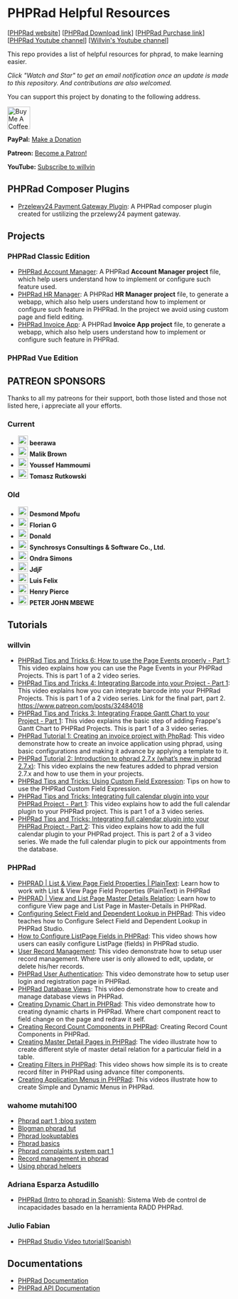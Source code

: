 # PHPRad Helpful Resources
[[PHPRad website](https://www.phprad.com)] [[PHPRad Download link](https://phprad.com/info/download)] [[PHPRad Purchase link](https://phprad.com/info/purchase)] [[PHPRad Youtube channel](https://www.youtube.com/channel/UCw5yA932KwBhTIzg-8Alz_w)] [[Willvin's Youtube channel](https://www.youtube.com/channel/UCHCEiFFWcdcXhzgePJJtIZQ)]

This repo provides a list of helpful resources for phprad, to make learning easier. 

*Click "Watch and Star" to get an email notification once an update is made to this repository. And contributions are also welcomed.*

You can support this project by donating to the following address.

<a href="https://www.buymeacoffee.com/GCWc1kS" target="_blank"><img src="https://cdn.buymeacoffee.com/buttons/default-orange.png" alt="Buy Me A Coffee" height="51px" ></a>

<strong>PayPal:</strong> <a href="https://paypal.me/iamwillvin">Make a Donation</a>

<strong>Patreon:</strong> <a href="https://www.patreon.com/bePatron?u=25729924" data-patreon-widget-type="become-patron-button">Become a Patron!</a>

<strong>YouTube:</strong> <a href="https://www.youtube.com/channel/UCHCEiFFWcdcXhzgePJJtIZQ">Subscribe to willvin</a>

## PHPRad Composer Plugins
- [Przelewy24 Payment Gateway Plugin](https://github.com/willvin313/przelewy24): A PHPRad composer plugin created for ustilizing the przelewy24 payment gateway.

## Projects
### PHPRad Classic Edition
- [PHPRad Account Manager](https://github.com/willvin313/phprad-account-manager): A PHPRad <b>Account Manager project</b> file, which help users understand how to implement or configure such feature used.
- [PHPRad HR Manager](https://github.com/willvin313/PHPRad-HR-Manager): A PHPRad <b>HR Manager project</b> file, to generate a webapp, which also help users understand how to implement or configure such feature in PHPRad. In the project we avoid using custom page and field editing.
- [PHPRad Invoice App](https://www.patreon.com/posts/33105941): A PHPRad <b>Invoice App project</b> file, to generate a webapp, which also help users understand how to implement or configure such feature in PHPRad.
### PHPRad Vue Edition

## PATREON SPONSORS
Thanks to all my patreons for their support, both those listed and those not listed here, i appreciate all your efforts.
### Current
- <img src="https://c8.patreon.com/2/200/44279284"  alt="image" height="22" > <strong>beerawa</strong>
- <img src="https://c8.patreon.com/2/200/51868598"  alt="image" height="22" > <strong>Malik Brown</strong>
- <img src="https://c8.patreon.com/2/200/36441639"  alt="image" height="22" > <strong>Youssef Hammoumi</strong>
- <img src="https://c10.patreonusercontent.com/3/eyJ3IjoyMDB9/patreon-media/p/user/34323199/7d807cbce5114aed9af95ae97b824725/1.jpeg?token-time=2145916800&token-hash=HdW7FF2XgvxVGnvXtaXKVzG6tUrnL2g2bfZ1dIb_r6w%3D"  alt="image" height="22" > <strong>Tomasz Rutkowski</strong>
### Old
- <img src="https://c10.patreonusercontent.com/3/eyJ3IjoyMDB9/patreon-media/p/user/49832445/ad40ed33dd234708a8ffdc8c92802f2d/1.jpeg?token-time=2145916800&token-hash=D2NIkV4DiXIn0Zm_6kdcpanP9u6Heq5Ink1ovbX1dv8%3D"  alt="image" height="22" > <strong>Desmond Mpofu</strong>
- <img src="https://c10.patreonusercontent.com/3/eyJ3IjoyMDB9/patreon-media/p/user/47471429/a3515152b5244d88af393d1e209a107c/1.png?token-time=2145916800&token-hash=vjnC_DGRMXiwt5UAbY6wGHlVzdpqMuo-WXD4wIgYkEg%3D"  alt="image" height="22" > <strong>Florian G</strong>
- <img src="https://c10.patreonusercontent.com/3/eyJ3IjoyMDB9/patreon-media/p/user/46190325/c639bf046f7c42e894e62037c80afca7/1.png?token-time=2145916800&token-hash=P4lrO6YGyY0UHbW_S_O8cJOX11oeh_ytLhQzFS0hkZU%3D"  alt="image" height="22" > <strong>Donald</strong>
- <img src="https://c10.patreonusercontent.com/3/eyJ3IjoyMDB9/patreon-media/p/user/43932937/314cb6a3c3854207aaa6dee689cdc9fc/1.jpeg?token-time=2145916800&token-hash=TEXSOy8WZNxE3v6dKAqXTM6qgphXLXmvkfA7_mMqYi8%3D"  alt="image" height="22" > <strong>Synchrosys Consultings & Software Co., Ltd.</strong>
- <img src="https://c8.patreon.com/2/200/8961104"  alt="image" height="22" > <strong>Ondra Simons</strong>
- <img src="https://c8.patreon.com/2/200/19272375"  alt="image" height="22" > <strong>JdjF</strong>
- <img src="https://c10.patreonusercontent.com/3/eyJ3IjoyMDB9/patreon-media/p/user/26380597/2243dc068b9540a5bd6dfcb131f56357/1.png?token-time=2145916800&token-hash=n8EglcykRi935ojW4fX-zCqoQpHpOXdTlES1POmlWo0%3D"  alt="image" height="22" > <strong>Luis Felix</strong>
- <img src="https://c10.patreonusercontent.com/3/eyJ3IjoyMDB9/patreon-media/p/user/28585718/b549ef2aa3c446cca01a05280303a021/1.png?token-time=2145916800&token-hash=Id-2o1rcNF80ffnOfa_j4wAOgyeG1qULkkBxeK5eKZY%3D"  alt="image" height="22" > <strong>Henry Pierce</strong>
- <img src="https://c10.patreonusercontent.com/3/eyJ3IjoyMDB9/patreon-media/p/user/29155537/b04e7712e24d42d79bfdec1e98183372/1.png?token-time=2145916800&token-hash=9WA_nB3zi4jZhCmitymSBLhTTNbYckDGyjLV9HMT_7E%3D"  alt="image" height="22" > <strong>PETER JOHN MBEWE</strong>

## Tutorials
###

### willvin

- [PHPRad Tips and Tricks 6: How to use the Page Events properly - Part 1](https://www.youtube.com/watch?v=W0tsxWBHuqU): This video explains how you can use the Page Events in your PHPRad Projects. This is part 1 of a 2 video series.
- [PHPRad Tips and Tricks 4: Integrating Barcode into your Project - Part 1](https://www.youtube.com/watch?v=SsQzXnNzBmk): This video explains how you can integrate barcode into your PHPRad Projects. This is part 1 of a 2 video series. Link for the final part, part 2. https://www.patreon.com/posts/32484018 
- [PHPRad Tips and Tricks 3: Integrating Frappe Gantt Chart to your Project - Part 1](https://www.youtube.com/watch?v=Q0b6yuRFHNw): This video explains the basic step of adding Frappe's Gantt Chart to PHPRad Projects. This is part 1 of a 3 video series.
- [PHPRad Tutorial 1: Creating an invoice project with PhpRad](https://youtu.be/mzzx8IrQd_E): This video demonstrate how to create an invoice application using phprad, using basic configurations and making it advance by applying a template to it.
- [PHPRad Tutorial 2: Introduction to phprad 2.7.x (what’s new in phprad 2.7.x)](https://www.youtube.com/watch?v=OUZ_3_lIU8Y): This video explains the new features added to phprad version 2.7.x and how to use them in your projects.
- [PHPRad Tips and Tricks: Using Custom Field Expression](https://www.youtube.com/watch?v=Xz_hk7-VWWM): Tips on how to use the PHPRad Custom Field Expression.
- [PHPRad Tips and Tricks: Integrating full calendar plugin into your PHPRad Project - Part 1](https://www.youtube.com/watch?v=OZnyvphKpZI): This video explains how to add the full calendar plugin to your PHPRad project. This is part 1 of a 3  video series.
- [PHPRad Tips and Tricks: Integrating full calendar plugin into your PHPRad Project - Part 2](https://www.youtube.com/watch?v=UsLlG4EvkbQ): This video explains how to add the full calendar plugin to your PHPRad project. This is part 2 of a 3 video series. We made the full calendar plugin to pick our appointments from the database.

### PHPRad

- [PHPRAD | List & View Page Field Properties | PlainText](https://www.youtube.com/watch?v=JMfHE0si9Ow): Learn how to work with List & View Page Field Properties (PlainText) in PHPRad
- [PHPRAD | View and List Page Master Details Relation](https://www.youtube.com/watch?v=1ZZZY5XSWDo): Learn how to configure View page and List Page in Master-Details in PHPRad.
- [Configuring Select Field and Dependent Lookup in PHPRad](https://www.youtube.com/watch?v=arwTL7lOjIg): This video teaches how to Configure Select Field and Dependent Lookup in PHPRad Studio. 
- [How to Configure ListPage Fields in PHPRad](https://www.youtube.com/watch?v=5eeNFRamD0Y): This video shows how users can easily configure ListPage (fields) in PHPRad studio.
- [User Record Management](https://www.youtube.com/watch?v=YB3E5L6vCuk&t=54s): This video demonstrate how to setup user record management. Where user is only allowed to edit, update, or delete his/her records.
- [PHPRad User Authentication](https://www.youtube.com/watch?v=9F2t1q_Eovg): This video demonstrate how to setup user login and registration page in PHPRad.
- [PHPRad Database Views](https://www.youtube.com/watch?v=a1qYcZWsq1s): This video demonstrate how to create and manage database views in PHPRad.
- [Creating Dynamic Chart in PHPRad](https://www.youtube.com/watch?v=_eFQDsiqd9g): This video demonstrate how to creating dynamic charts in PHPRad. Where chart component react to field change on the page and redraw it self.
- [Creating Record Count Components in PHPRad](https://www.youtube.com/watch?v=QiD17wyWClk): Creating Record Count Components in PHPRad.
- [Creating Master Detail Pages in PHPRad](https://www.youtube.com/watch?v=Yx4tt6lk3wc&t=339s): The video illustrate how to create different style of master detail relation for a particular field in a table.
- [Creating Filters in PHPRad](https://www.youtube.com/watch?v=YluMGeMAsow): This video shows how simple its is to create record filter in PHPRad using advance filter components.
- [Creating Application Menus in PHPRad](https://www.youtube.com/watch?v=abe2a-2bVWc): This videos illustrate how to create Simple and Dynamic Menus in PHPRad.

### wahome mutahi100
- [Phprad part 1 :blog system](https://www.youtube.com/watch?v=2GvxLq3kHl4)
- [Blogman phprad tut](https://www.youtube.com/watch?v=SzTR_iodnuI&t=181s)
- [Phprad lookuptables](https://www.youtube.com/watch?v=7y8ujp82Orc)
- [Phprad basics](https://www.youtube.com/watch?v=0ZzzD6AIkV0)
- [Phprad complaints system part 1](https://www.youtube.com/watch?v=6QQXdSkzoD8)
- [Record management in phprad](https://www.youtube.com/watch?v=sWQqivfHPV8)
- [Using phprad helpers](https://www.youtube.com/watch?v=waaM0KCiliA)

### Adriana Esparza Astudillo
- [PHPRad (Intro to phprad in Spanish)](https://www.youtube.com/watch?v=ZPi8ulyzHUk): Sistema Web de control de incapacidades basado en la herramienta RADD PHPRad.

### Julio Fabian
- [PHPRad Studio Video tutorial(Spanish)](https://www.youtube.com/watch?v=f9iQYoU9Bo0)

## Documentations
- [PHPRad Documentation](https://docs.radsystems.io/)
- [PHPRad API Documentation](https://phprad.com/info/api)
